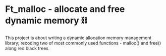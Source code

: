 # Ft_malloc - allocate and free dynamic memory ⛓

This project is about writing a dynamic allocation memory management library; recoding two of most commonly used functions - malloc() and free() along red black trees.
